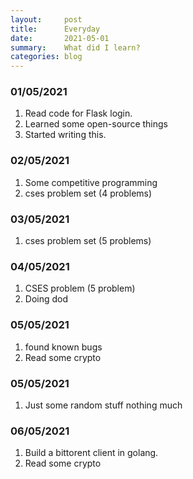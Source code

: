 ```yaml
---
layout:     post
title:      Everyday
date:       2021-05-01 
summary:    What did I learn?
categories: blog
---
```


### 01/05/2021

1. Read code for Flask login.
2. Learned some open-source things
3. Started writing this.

### 02/05/2021

1. Some competitive programming
2. cses problem set (4 problems)

### 03/05/2021

1. cses problem set (5 problems)

### 04/05/2021

1. CSES problem (5 problem)
2. Doing dod

### 05/05/2021

1. found known bugs
2. Read some crypto

### 05/05/2021

1. Just some random stuff nothing much

### 06/05/2021


1. Build a bittorent client in golang.
2. Read some crypto
